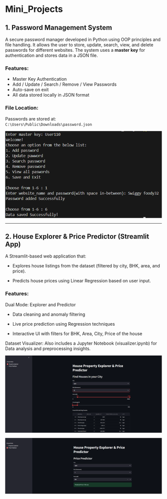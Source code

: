 # Mini_Projects

## 1. Password Management System 

A secure password manager developed in Python using OOP principles and file handling. It allows the user to store, update, search, view, and delete passwords for different websites. The system uses a **master key** for authentication and stores data in a JSON file.

### Features:
- Master Key Authentication
- Add / Update / Search / Remove / View Passwords
- Auto-save on exit
- All data stored locally in JSON format

### File Location:
Passwords are stored at:  
`C:\Users\Public\Downloads\password.json`

![Sample Run](Sample_run.png)

---

## 2. House Explorer & Price Predictor (Streamlit App)
A Streamlit-based web application that:

- Explores house listings from the dataset (filtered by city, BHK, area, and price).

- Predicts house prices using Linear Regression based on user input.

### Features:
Dual Mode: Explorer and Predictor

- Data cleaning and anomaly filtering

- Live price prediction using Regression techniques

- Interactive UI with filters for BHK, Area, City, Price of the house

Dataset Visualizer: Also includes a Jupyter Notebook (visualizer.ipynb) for Data analysis and preprocessing insights.

![Sample Run](Sample_App_Explorer.png)

![Sample Run](Sample_App_Predictor.png)
